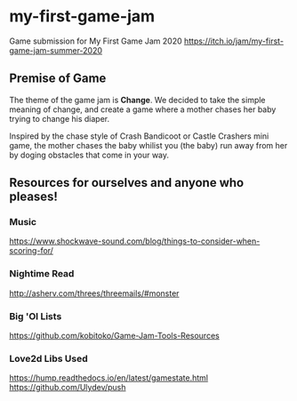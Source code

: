 # my-first-game-jam
Game submission for My First Game Jam 2020
https://itch.io/jam/my-first-game-jam-summer-2020

## Premise of Game
The theme of the game jam is **Change**. We decided to take the simple meaning of change, and create a game where a mother chases her baby trying to change his diaper.

Inspired by the chase style of Crash Bandicoot or Castle Crashers mini game, the mother chases the baby whilist you (the baby) run away from her by doging obstacles that come in your way.

## Resources for ourselves and anyone who pleases!

### Music
https://www.shockwave-sound.com/blog/things-to-consider-when-scoring-for/


### Nightime Read
http://asherv.com/threes/threemails/#monster


### Big 'Ol Lists
https://github.com/kobitoko/Game-Jam-Tools-Resources

### Love2d Libs Used 
https://hump.readthedocs.io/en/latest/gamestate.html
https://github.com/Ulydev/push
